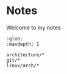 # Notes

Welcome to my notes

```{toctree}
:glob:
:maxdepth: 1

architecture/*
git/*
linux/arch/*
```
